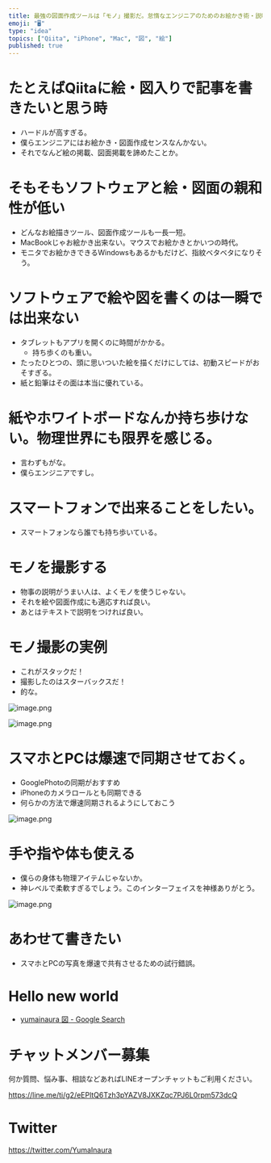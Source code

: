 ```yaml
---
title: 最強の図面作成ツールは「モノ」撮影だ。怠惰なエンジニアのためのお絵かき術・説明術。
emoji: "🖥"
type: "idea"
topics: ["Qiita", "iPhone", "Mac", "図", "絵"]
published: true
---
```


# たとえばQiitaに絵・図入りで記事を書きたいと思う時

- ハードルが高すぎる。
- 僕らエンジニアにはお絵かき・図面作成センスなんかない。
- それでなんど絵の掲載、図面掲載を諦めたことか。

# そもそもソフトウェアと絵・図面の親和性が低い

- どんなお絵描きツール、図面作成ツールも一長一短。
- MacBookじゃお絵かき出来ない。マウスでお絵かきとかいつの時代。
- モニタでお絵かきできるWindowsもあるかもだけど、指紋ベタベタになりそう。

# ソフトウェアで絵や図を書くのは一瞬では出来ない

- タブレットもアプリを開くのに時間がかかる。
  - 持ち歩くのも重い。
- たったひとつの、頭に思いついた絵を描くだけにしては、初動スピードがおそすぎる。
- 紙と鉛筆はその面は本当に優れている。

# 紙やホワイトボードなんか持ち歩けない。物理世界にも限界を感じる。

- 言わずもがな。
- 僕らエンジニアですし。


# スマートフォンで出来ることをしたい。

- スマートフォンなら誰でも持ち歩いている。

# モノを撮影する

- 物事の説明がうまい人は、よくモノを使うじゃない。
- それを絵や図面作成にも適応すれば良い。
- あとはテキストで説明をつければ良い。

# モノ撮影の実例

- これがスタックだ！
- 撮影したのはスターバックスだ！
- 的な。

![image.png](https://qiita-image-store.s3.amazonaws.com/0/89618/bf2a5e85-73a6-1d06-29e2-bcdfb6635a1e.png)


![image.png](https://qiita-image-store.s3.amazonaws.com/0/89618/01af19c5-f9dd-a931-6573-e9215f85dff9.png)


# スマホとPCは爆速で同期させておく。

- GooglePhotoの同期がおすすめ
- iPhoneのカメラロールとも同期できる
- 何らかの方法で爆速同期されるようにしておこう

![image.png](https://qiita-image-store.s3.amazonaws.com/0/89618/12407fc8-8e56-e3f7-c108-c6f7db675a8d.png)

# 手や指や体も使える

- 僕らの身体も物理アイテムじゃないか。
- 神レベルで柔軟すぎるでしょう。このインターフェイスを神様ありがとう。

![image.png](https://qiita-image-store.s3.amazonaws.com/0/89618/e9e48aea-eb9a-b43d-b303-9588d3248ff0.png)

# あわせて書きたい

- スマホとPCの写真を爆速で共有させるための試行錯誤。

# Hello new world

- [yumainaura 図 - Google Search](https://www.google.co.jp/search?q=yumainaura+what&oq=yumainaura+図&aqs=chrome..69i57j69i60l3j69i64l2.5499j0j4&sourceid=chrome&ie=UTF-8)









<!-- Update From Qiita API -->

# チャットメンバー募集


何か質問、悩み事、相談などあればLINEオープンチャットもご利用ください。

https://line.me/ti/g2/eEPltQ6Tzh3pYAZV8JXKZqc7PJ6L0rpm573dcQ





# Twitter


https://twitter.com/YumaInaura


<!-- Update From Qiita API -->


